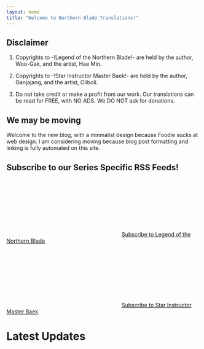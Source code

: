 ```yaml
---
layout: home
title: "Welcome to Northern Blade Translations!"
---
```


## Disclaimer

1. Copyrights to -!Legend of the Northern Blade!- are held by the author, Woo-Gak, and the artist, Hae Min. 

2. Copyrights to -!Star Instructor Master Baek!- are held by the author, Ganjajang, and the artist, Oliboli. 

3. Do not take credit or make a profit from our work. Our translations can be read for FREE, with NO ADS. We DO NOT ask for donations.

## We may be moving

Welcome to the new blog, with a minmalist design because Foodie sucks at web design. I am considering moving because blog post formatting and linking is fully automated on this site.

## Subscribe to our Series Specific RSS Feeds!

<p class="feed-subscribe">
  <a href="{{ 'feed.lnb.xml' | relative_url }}">
	<svg class="svg-icon orange">
	  <use xlink:href="{{ 'assets/minima-social-icons.svg#rss' | relative_url }}"></use>
	</svg><span>Subscribe to Legend of the Northern Blade</span>
  </a>
</p>

<p class="feed-subscribe">
  <a href="{{ 'feed.simb.xml' | relative_url }}">
	<svg class="svg-icon orange">
	  <use xlink:href="{{ 'assets/minima-social-icons.svg#rss' | relative_url }}"></use>
	</svg><span>Subscribe to Star Instructor Master Baek</span>
  </a>
</p>

# Latest Updates